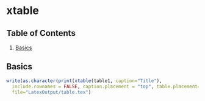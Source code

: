 # xtable

## Table of Contents
1. [Basics](#basics)

## Basics
```r
write(as.character(print(xtable(table1, caption="Title"), 
  include.rownames = FALSE, caption.placement = "top", table.placement="H")), 
  file="LatexOutput/table.tex")
```
